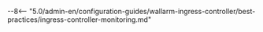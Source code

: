 --8<-- "5.0/admin-en/configuration-guides/wallarm-ingress-controller/best-practices/ingress-controller-monitoring.md"
